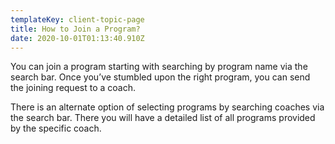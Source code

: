 ```yaml
---
templateKey: client-topic-page
title: How to Join a Program?
date: 2020-10-01T01:13:40.910Z
---
```

You can join a program starting with searching by program name via the search bar. Once you’ve stumbled upon the right program, you can send the joining request to a coach. 

There is an alternate option of selecting programs by searching coaches via the search bar. There you will have a detailed list of all programs provided by the specific coach.
